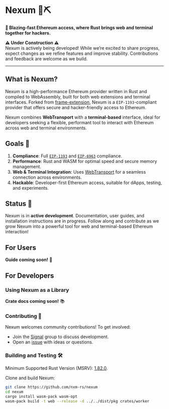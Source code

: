 # Nexum 🚧⛏️

**🚀 Blazing-fast Ethereum access, where Rust brings web and terminal together for hackers.**

**⚠️ Under Construction ⚠️**  
Nexum is actively being developed! While we’re excited to share progress, expect changes as we refine features and improve stability. Contributions and feedback are welcome as we build.

---

<!--![CI status](https://github.com/your-org/nexum/workflows/CI/badge.svg)-->

<!--![Telegram Chat][tg-badge]-->

<!-- ![](./assets/nexum-banner.png) -->

## What is Nexum?

Nexum is a high-performance Ethereum provider written in Rust and compiled to WebAssembly, built for both web extensions and terminal interfaces. Forked from [frame-extension](https://github.com/frame-labs/frame-extension), Nexum is a `EIP-1193`-compliant provider that offers secure and hacker-friendly access to Ethereum.

Nexum combines **WebTransport** with a **terminal-based** interface, ideal for developers seeking a flexible, performant tool to interact with Ethereum across web and terminal environments.

## Goals 🥅

1. **Compliance**: Full [`EIP-1193`](https://eips.ethereum.org/EIPS/eip-1193) and [`EIP-6963`](https://eips.ethereum.org/EIPS/eip-6963) compliance.
2. **Performance**: Rust and WASM for optimal speed and secure memory management.
3. **Web & Terminal Integration**: Uses [WebTransport](https://developer.mozilla.org/en-US/docs/Web/API/WebTransport) for a seamless connection across environments.
4. **Hackable**: Developer-first Ethereum access, suitable for dApps, testing, and experiments.

## Status 📍

Nexum is in **active development**. Documentation, user guides, and installation instructions are in progress. Follow along and contribute as we grow Nexum into a powerful tool for web and terminal-based Ethereum interaction!

## For Users

**Guide coming soon!** 📖

## For Developers

### Using Nexum as a Library

**Crate docs coming soon!** 📚

### Contributing 🤝

Nexum welcomes community contributions! To get involved:

- Join the [Signal](https://signal.group/#CjQKIHNV-kWphhtnpwS3zywC7LRr5BEW9Q1XyDl2qZtL2WYqEhAyO0c8tGmrQDmEsY15rALt) group to discuss development.
- Open an [issue](https://github.com/nxm-rs/nexum/issues) with ideas or questions.

### Building and Testing 🛠️

Minimum Supported Rust Version (MSRV): [1.82.0](https://blog.rust-lang.org/2024/10/17/Rust-1.82.0.html).

Clone and build Nexum:

```sh
git clone https://github.com/nxm-rs/nexum
cd nexum
cargo install wasm-pack wasm-opt
wasm-pack build -t web --release -d ../../dist/pkg crates/worker
